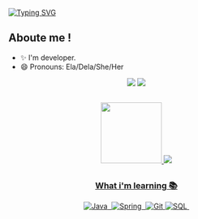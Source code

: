 [![Typing SVG](https://readme-typing-svg.herokuapp.com/?lines=Hello!+I'm+Gra.👋)](https://git.io/typing-svg)

## Aboute me !

- ✨ I'm developer.
- 😄 Pronouns: Ela/Dela/She/Her

<div align="center">  
  <a href ="https://www.linkedin.com/in/graciele-ferreira-b13a93203/"><img src="https://img.shields.io/badge/-LinkedIn-%230077B5?style=for-the-badge&logo=linkedin&logoColor=white" target="_blanck"></a>    
  <a href = "mailto:graciele.af26@gmail.com"><img src="https://img.shields.io/badge/-Gmail-%23333?style=for-the-badge&logo=gmail&logoColor=c71610" target="_blank"></a>
</div>

##

<div align="center">
  <a href="https://beacon.ai/GraciiFerreira">
  <img height="120em" src="https://github-readme-stats.vercel.app/api?username=GraciiFerreira&show_icons=true&theme=tokyonight&include_all_comiits=true&_private=true"/>
  <img heignt="110em" src="https://github-readme-stats.vercel.app/api/top-langs/?username=GraciiFerreira&layout=compact&langs_count=16&theme=tokyonight"/>
  
</div>
  
##
  
<div align="center">  
<h3>What i'm learning 📚</h3>
  <img src="https://img.shields.io/badge/JAVA-E34F27?style=for-the-badge&logo=java&logoColor=white" title="Java" alt="Java"/>&nbsp;
  <img src="https://img.shields.io/badge/Spring-6DB33F?style=for-the-badge&logo=spring&logoColor=white" title="Spring" alt="Spring"/>&nbsp;  
  <img src="https://img.shields.io/badge/Git-E34F26?style=for-the-badge&logo=git&logoColor=white" title="Git" alt="Git"/>
  <img src="https://img.shields.io/badge/SQL-2496ED?style=for-the-badge&logo=sql&logoColor=white" title="SQL" alt="SQL"/>&nbsp;
       
  
</div>
